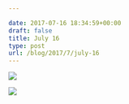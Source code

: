 ```yaml
---

date: 2017-07-16 18:34:59+00:00
draft: false
title: July 16
type: post
url: /blog/2017/7/july-16
---
```




  
![](/images/2017-07-16-20177july-16/IMG_1832.jpg)

  

  
![](/images/2017-07-16-20177july-16/IMG_7364.jpg)

  



